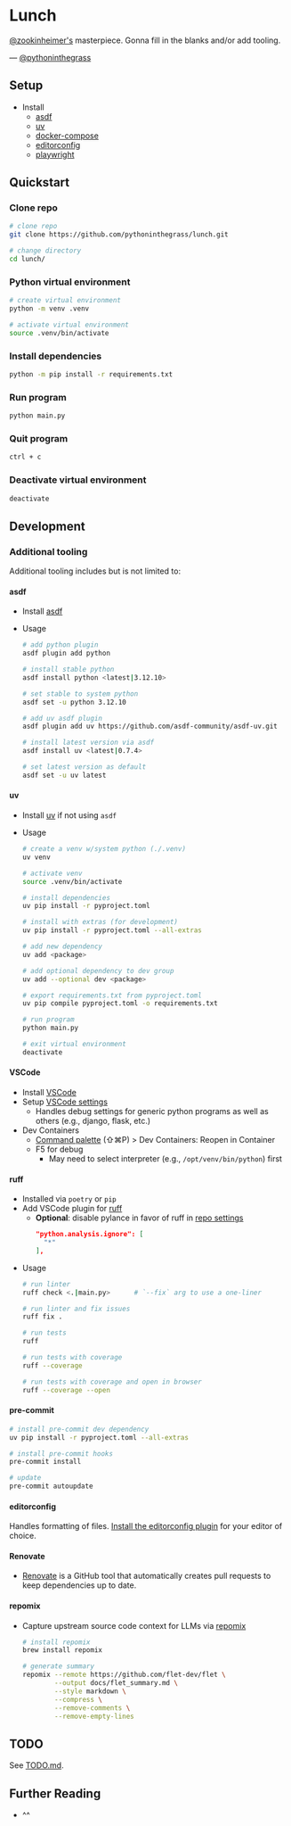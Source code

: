 # Lunch

[@zookinheimer's](https://github.com/zookinheimer/Lunch/commits?author=zookinheimer) masterpiece. Gonna fill in the blanks and/or add tooling.

— [@pythoninthegrass](https://github.com/pythoninthegrass)

## Setup

* Install 
  * [asdf](https://asdf-vm.com/guide/getting-started.html)
  * [uv](https://docs.astral.sh/uv/getting-started/installation/)
  * [docker-compose](https://docs.docker.com/compose/install/)
  * [editorconfig](https://editorconfig.org/)
  * [playwright](https://playwright.dev/python/docs/intro#installation)

## Quickstart

### Clone repo

```bash
# clone repo
git clone https://github.com/pythoninthegrass/lunch.git

# change directory
cd lunch/
```

### Python virtual environment

```bash
# create virtual environment
python -m venv .venv

# activate virtual environment
source .venv/bin/activate
```

### Install dependencies

```bash
python -m pip install -r requirements.txt
```

### Run program

```bash
python main.py
```

### Quit program

```bash
ctrl + c
```

### Deactivate virtual environment

```bash
deactivate
```

## Development

### Additional tooling

Additional tooling includes but is not limited to:

#### asdf

* Install [asdf](https://asdf-vm.com/guide/getting-started.html#_2-download-asdf)
* Usage

    ```bash
    # add python plugin
    asdf plugin add python

    # install stable python
    asdf install python <latest|3.12.10>

    # set stable to system python
    asdf set -u python 3.12.10

    # add uv asdf plugin
    asdf plugin add uv https://github.com/asdf-community/asdf-uv.git

    # install latest version via asdf
    asdf install uv <latest|0.7.4>

    # set latest version as default
    asdf set -u uv latest
    ```

#### uv

* Install [uv](https://docs.astral.sh/uv/getting-started/installation/) if not using `asdf`
* Usage
   
    ```bash
    # create a venv w/system python (./.venv)
    uv venv

    # activate venv
    source .venv/bin/activate

    # install dependencies
    uv pip install -r pyproject.toml

    # install with extras (for development)
    uv pip install -r pyproject.toml --all-extras

    # add new dependency
    uv add <package>

    # add optional dependency to dev group
    uv add --optional dev <package>

    # export requirements.txt from pyproject.toml
    uv pip compile pyproject.toml -o requirements.txt

    # run program
    python main.py

    # exit virtual environment
    deactivate
    ```

#### VSCode

* Install [VSCode](https://code.visualstudio.com/download)
* Setup [VSCode settings](.vscode/launch.json)
  * Handles debug settings for generic python programs as well as others (e.g., django, flask, etc.)
* Dev Containers
  * [Command palette](https://code.visualstudio.com/docs/getstarted/userinterface#_command-palette) (⇧⌘P) > Dev Containers: Reopen in Container
  * F5 for debug
    * May need to select interpreter (e.g., `/opt/venv/bin/python`) first

#### ruff

* Installed via `poetry` or `pip`
* Add VSCode plugin for [ruff](https://marketplace.visualstudio.com/items?itemName=charliermarsh.ruff)
  * **Optional**: disable pylance in favor of ruff in [repo settings](.vscode/settings.json)
    ```json
    "python.analysis.ignore": [
      "*"
    ],
    ```
* Usage
    ```bash
    # run linter
    ruff check <.|main.py>      # `--fix` arg to use a one-liner 

    # run linter and fix issues
    ruff fix .

    # run tests
    ruff

    # run tests with coverage
    ruff --coverage

    # run tests with coverage and open in browser
    ruff --coverage --open
    ```

#### pre-commit

```bash
# install pre-commit dev dependency
uv pip install -r pyproject.toml --all-extras

# install pre-commit hooks
pre-commit install

# update
pre-commit autoupdate
```

#### editorconfig

Handles formatting of files. [Install the editorconfig plugin](https://editorconfig.org/#download) for your editor of choice.

#### Renovate

* [Renovate](https://docs.renovatebot.com/) is a GitHub tool that automatically creates pull requests to keep dependencies up to date.

#### repomix

* Capture upstream source code context for LLMs via [repomix](https://repomix.com/guide/)

    ```bash
    # install repomix
    brew install repomix

    # generate summary
    repomix --remote https://github.com/flet-dev/flet \
            --output docs/flet_summary.md \
            --style markdown \
            --compress \
            --remove-comments \
            --remove-empty-lines
    ```

## TODO

See [TODO.md](TODO.md).

## Further Reading

* ^^

